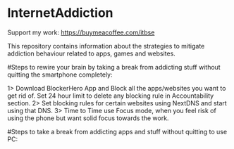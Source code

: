 # InternetAddiction
Support my work: https://buymeacoffee.com/itbse

This repository contains information about the strategies to mitigate addiction behaviour related to apps, games and websites.

#Steps to rewire your brain by taking a break from addicting stuff without quitting the smartphone completely:

1> Download BlockerHero App and Block all the apps/websites you want to get rid of. Set 24 hour limit to delete any blocking rule in Accountability section.
2> Set blocking rules for certain websites using NextDNS and start using that DNS.
3> Time to Time use Focus mode, when you feel risk of using the phone but want solid focus towards the work.

#Steps to take a break from addicting apps and stuff without quitting to use PC:
